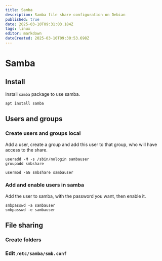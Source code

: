 ```yaml
---
title: Samba
description: Samba file share configuration on Debian
published: true
date: 2025-03-10T09:31:03.184Z
tags: linux
editor: markdown
dateCreated: 2025-03-10T09:30:53.698Z
---
```


# Samba

## Install
Install `samba` package to use samba.
```
apt install samba
```

## Users and groups
### Create users and groups local
Add a user, create a group and add this user to that group, who will have access to the share.
```
useradd -M -s /sbin/nologin sambauser
groupadd smbshare

usermod -aG smbshare sambauser
```

### Add and enable users in samba
Add the user to samba, with the password you want, then enable it.
```
smbpasswd -a sambauser
smbpasswd -e sambauser
```

## File sharing
### Create folders

### Edit `/etc/samba/smb.conf`